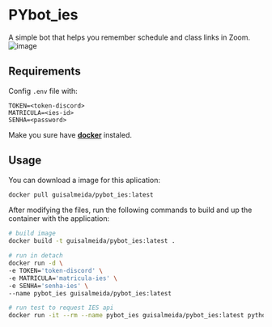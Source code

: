 # PYbot_ies
A simple bot that helps you remember schedule and class links in Zoom.
![image](https://user-images.githubusercontent.com/45276342/141849794-e38ae96e-c60e-4301-a8c6-4b5a32a885fe.png)

## Requirements
Config `.env` file with:
```
TOKEN=<token-discord>
MATRICULA=<ies-id>
SENHA=<password>
```

Make you sure have [**docker**](https://www.docker.com/) instaled.

## Usage
You can download a image for this aplication:
```sh
docker pull guisalmeida/pybot_ies:latest
```

After modifying the files, run the following commands to build and up the container with the application:
```sh
# build image
docker build -t guisalmeida/pybot_ies:latest .

# run in detach
docker run -d \
-e TOKEN='token-discord' \
-e MATRICULA='matricula-ies' \
-e SENHA='senha-ies' \
--name pybot_ies guisalmeida/pybot_ies:latest

# run test to request IES api
docker run -it --rm --name pybot_ies guisalmeida/pybot_ies:latest python utils.py
```

